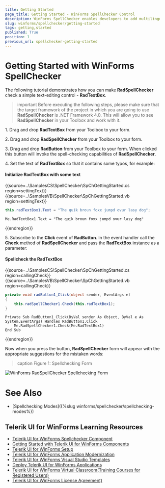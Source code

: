 ```yaml
---
title: Getting Started
page_title: Getting Started - WinForms SpellChecker Control
description: WinForms SpellChecker enables developers to add multilingual spell checking capabilities to their WinForms applications.
slug: winforms/spellchecker/getting-started
tags: getting,started
published: True
position: 1
previous_url: spellchecker-getting-started
---
```


# Getting Started with WinForms SpellChecker

The following tutorial demonstrates how you can make **RadSpellChecker** check a simple text-editing control - **RadTextBox**.
       
>important Before executing the following steps, please make sure that the target framework of the project in which you are going to use **RadSpellChecker** is .NET Framework 4.0. This will allow you to see **RadSpellChecker** in your Toolbox and work with it.
>
 
1\. Drag and drop **RadTextBox** from your Toolbox to your form.

2\. Drag and drop **RadSpellChecker** from your Toolbox to your form.

3\. Drag and drop **RadButton** from your Toolbox to your form. When clicked this button will invoke the spell-checking capabilities of **RadSpellChecker**.       

4\. Set the text of **RadTextBox** so that it contains some typos, for example:

#### Initialize RadTextBox with some text

{{source=..\SamplesCS\SpellChecker\SpChGettingStarted.cs region=settingText}} 
{{source=..\SamplesVB\SpellChecker\SpChGettingStarted.vb region=settingText}} 

````C#
this.radTextBox1.Text = "The quik broun foxx jumpd ovur lasy dog";

````
````VB.NET
Me.RadTextBox1.Text = "The quik broun foxx jumpd ovur lasy dog"

````

{{endregion}} 


5\. Subscribe to the **Click** event of **RadButton**. In the event handler call the **Check** method of **RadSpellChecker** and pass the **RadTextBox** instance as a parameter:

#### Spellcheck the RadTextBox

{{source=..\SamplesCS\SpellChecker\SpChGettingStarted.cs region=callingCheck}} 
{{source=..\SamplesVB\SpellChecker\SpChGettingStarted.vb region=callingCheck}} 

````C#
private void radButton1_Click(object sender, EventArgs e)
{
    this.radSpellChecker1.Check(this.radTextBox1);
}

````
````VB.NET
Private Sub RadButton1_Click(ByVal sender As Object, ByVal e As System.EventArgs) Handles RadButton1.Click
    Me.RadSpellChecker1.Check(Me.RadTextBox1)
End Sub

````

{{endregion}} 

Now when you press the button, **RadSpellChecker** form will appear with the appropriate suggestions for the mistaken words:

>caption Figure 1: Spellchecking Form

![WinForms RadSpellChecker Spellchecking Form](images/spellchecker-overview001.png)

# See Also

* [Spellchecking Modes]({%slug winforms/spellchecker/spellchecking-modes%})	



## Telerik UI for WinForms Learning Resources
* [Telerik UI for WinForms Spellchecker Component](https://www.telerik.com/products/winforms/spellchecker.aspx)
* [Getting Started with Telerik UI for WinForms Components](https://docs.telerik.com/devtools/winforms/getting-started/first-steps)
* [Telerik UI for WinForms Setup](https://docs.telerik.com/devtools/winforms/installation-and-upgrades/installing-on-your-computer)
* [Telerik UI for WinForms Application Modernization](https://docs.telerik.com/devtools/winforms/winforms-converter/overview)
* [Telerik UI for WinForms Visual Studio Templates](https://docs.telerik.com/devtools/winforms/visual-studio-integration/visual-studio-templates)
* [Deploy Telerik UI for WinForms Applications](https://docs.telerik.com/devtools/winforms/deployment-and-distribution/application-deployment)
* [Telerik UI for WinForms Virtual Classroom(Training Courses for Registered Users)](https://learn.telerik.com/learn/course/external/view/elearning/17/telerik-ui-for-winforms)
* [Telerik UI for WinForms License Agreement)](https://www.telerik.com/purchase/license-agreement/winforms-dlw-s)

